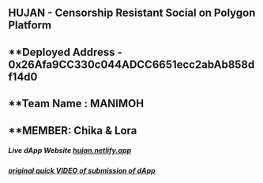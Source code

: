 ## **HUJAN - Censorship Resistant Social on Polygon Platform**
## **Deployed Address - 0x26Afa9CC330c044ADCC6651ecc2abAb858df14d0
## **Team Name : MANIMOH
## **MEMBER: Chika & Lora
##### Live dApp Website [hujan.netlify.app](hujan.netlify.app)
##### [original quick VIDEO of submission of dApp](https://youtu.be/AMGCmSqAso4)

